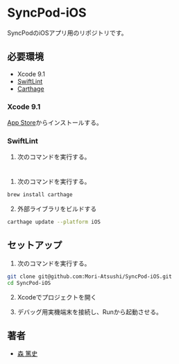 # SyncPod-iOS
SyncPodのiOSアプリ用のリポジトリです。

## 必要環境
* Xcode 9.1
* [SwiftLint](https://github.com/realm/SwiftLint)
* [Carthage](https://github.com/Carthage/Carthage)

### Xcode 9.1
[App Store](https://itunes.apple.com/jp/app/xcode/id497799835?mt=12)からインストールする。

### SwiftLint
1. 次のコマンドを実行する。
```shbrew install swiftlint
```

### 
1. 次のコマンドを実行する。
```sh
brew install carthage
```

2. 外部ライブラリをビルドする
```sh
carthage update --platform iOS
```

## セットアップ
1. 次のコマンドを実行する。
```sh
git clone git@github.com:Mori-Atsushi/SyncPod-iOS.git
cd SyncPod-iOS
```

2. Xcodeでプロジェクトを開く

3. デバッグ用実機端末を接続し、Runから起動させる。

## 著者
* [森 篤史](@Mori-Atsushi)
